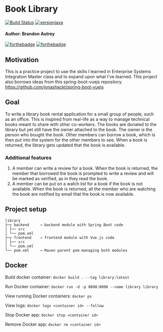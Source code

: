# Book Library

[![Build Status](https://travis-ci.com/bautrey37/BookLibrary.svg?branch=master)](https://travis-ci.com/bautrey37/BookLibrary)
[![versionjava](https://img.shields.io/badge/jdk-13-brightgreen.svg?logo=java)](https://github.com/spring-projects/spring-boot)

#### Author: Brandon Autrey

[![forthebadge](https://forthebadge.com/images/badges/made-with-java.svg)](https://forthebadge.com)
[![forthebadge](https://forthebadge.com/images/badges/made-with-crayons.svg)](https://forthebadge.com)

## Motivation

This is a practice project to use the skills I learned in Enterprise Systems Integration Master class and to expand upon what I've learned.
This project also borrows ideas from this spring-boot-vuejs repository. https://github.com/jonashackt/spring-boot-vuejs

## Goal

To write a library book rental application for a small group of people, such as an office.  This is inspired from real-life as a way to manage technical books meant to share with other co-workers.
The books are donated to the library but yet still have the owner attached to the book. The owner is the person who bought the book. 
Other members can borrow a book, which is then put into the system for the other members to see. When a book is returned, the library gets updated that the book is available.

### Additional features

1.  A member can write a review for a book. When the book is returned, the member that borrowed the book is prompted to write a review and will be marked as verified, as in they read the book.
2.  A member can be put on a watch list for a book if the book is not available. When the book is returned, all the member who are watching the book are notified by email that the book is now available.

## Project setup

```
library
├─┬ backend     → backend module with Spring Boot code
│ ├── src
│ └── pom.xml
├─┬ frontend    → frontend module with Vue.js code
│ ├── src
│ └── pom.xml
└── pom.xml     → Maven parent pom managing both modules
```

## Docker

Build docker container: `docker build . --tag library:latest`

Run Docker container: `docker run -d -p 8090:8090 --name library library`

View running Docker containers: `docker ps`

View logs: `docker logs <container id> --follow`

Stop Docker app: `docker stop <container id>`

Remove Docker app: `docker rm <container id>`